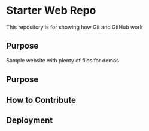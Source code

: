 # Starter Web Repo

This repository is for showing how Git and GitHub work

## Purpose

Sample website with plenty of files for demos

## Purpose

## How to Contribute

## Deployment